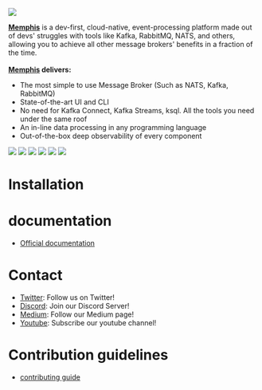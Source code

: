 ![](https://memphis-public-files.s3.eu-central-1.amazonaws.com/Vector_page-0001.jpg)

**[Memphis](https://memphis.dev)** is a dev-first, cloud-native, event-processing platform made out of devs' struggles with tools like Kafka, RabbitMQ, NATS, and others, allowing you to achieve all other message brokers' benefits in a fraction of the time.<br><br>
**[Memphis](https://memphis.dev) delivers:**
- The most simple to use Message Broker (Such as NATS,  Kafka, RabbitMQ)
- State-of-the-art UI and CLI
- No need for Kafka Connect, Kafka Streams, ksql. All the tools you need under the same roof
- An in-line data processing in any programming language
- Out-of-the-box deep observability of every component 



![](https://img.shields.io/github/stars/pandao/editor.md.svg) ![](https://img.shields.io/github/forks/pandao/editor.md.svg) ![](https://img.shields.io/github/forks/pandao/editor.md.svg) ![](https://img.shields.io/github/tag/pandao/editor.md.svg) ![](https://img.shields.io/github/release/pandao/editor.md.svg) ![](https://img.shields.io/github/issues/pandao/editor.md.svg)


# Installation


# documentation

- [Official documentation](https://docs.memphis.dev)


# Contact 

- [Twitter](https://https://twitter.com/MemphisPlatform): Follow us on Twitter!
- [Discord](https://discord.gg/WZpysvAeTf): Join our Discord Server!
- [Medium](https://medium.com/memphis-dev): Follow our Medium page!
- [Youtube](https://www.youtube.com/channel/UCVdMDLCSxXOqtgrBaRUHKKg): Subscribe our youtube channel!


# Contribution guidelines

- [contributing guide]()



